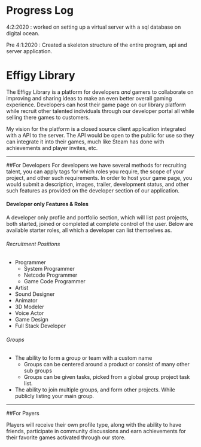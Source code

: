 # Progress Log


4:2:2020 : worked on setting up a virtual server with a sql database on digital ocean.

Pre 4:1:2020 : Created a skeleton structure of the entire program, api and server application.

# Effigy Library

The Effigy Library is a platform for developers *and* gamers to collaborate on improving and sharing ideas to make an even better overall gaming experience. Developers can host their game page on our library platform while recruit other talented individuals through our developer portal all while selling there games to customers.

My vision for the platform is a closed source client application integrated with a API to the server. The API would be open to the public for use so they can integrate it into their games, much like Steam has done with achievements and player invites, etc.

------------


##For Developers
For developers we have several methods for recruiting talent, you can apply tags for which roles you require, the scope of your project, and other such requirements. In order to host your game page, you would submit a description, images, trailer, development status, and other such features as provided on the developer section of our application.

#### Developer only Features & Roles
A developer only profile and portfolio section, which will list past projects, both started, joined or completed at complete control of the user. Below are available starter roles, all which a developer can list themselves as.

###### Recruitment Positions
+ Programmer
    + System Programmer
    + Netcode Programmer
    + Game Code Programmer
+ Artist
+ Sound Designer
+ Animator
+ 3D Modeler
+ Voice Actor
+ Game Design
+ Full Stack Developer

###### Groups
+ The ability to form a group or team with a custom name
    * Groups can be centered around a product or consist of many other sub groups
    * Groups can be given tasks, picked from a global group project task list.
+ The ability to join multiple groups, and form other projects. While publicly listing your main group.

------------


##For Payers

Players will receive their own profile type, along with the ability to have friends, participate in community discussions and earn achievements for their favorite games activated through our store.




